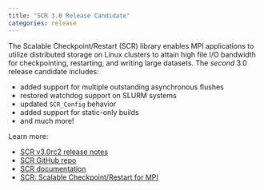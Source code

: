 ```yaml
---
title: "SCR 3.0 Release Candidate"
categories: release
---
```


The Scalable Checkpoint/Restart (SCR) library enables MPI applications to utilize distributed storage on Linux clusters to attain high file I/O bandwidth for checkpointing, restarting, and writing large datasets. The *second* 3.0 release candidate includes:

- added support for multiple outstanding asynchronous flushes
- restored watchdog support on SLURM systems
- updated `SCR_Config` behavior
- added support for static-only builds
- and much more!

Learn more:

- [SCR v3.0rc2 release notes](https://github.com/LLNL/scr/releases/tag/v3.0rc2)
- [SCR GitHub repo](https://github.com/LLNL/scr)
- [SCR documentation](https://scr.readthedocs.io/en/latest/)
- [SCR: Scalable Checkpoint/Restart for MPI](https://computing.llnl.gov/projects/scalable-checkpoint-restart-for-mpi)

